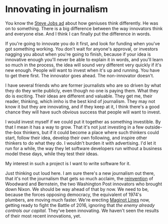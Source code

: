 # Innovating in journalism
You know the <a href="https://www.youtube.com/watch?v=8rwsuXHA7RA">Steve Jobs ad</a> about how geniuses think differently. He was on to something. There is a big difference between the way innovators think and everyone else. And I think I can finally put the difference in words. 

If you're going to innovate you do it first, and look for funding when you've got something working. You don't wait for anyone's approval, or investors nagging you about when you're going to finish, because if your idea is innovative enough you'll never be able to explain it in words, and you'll learn so much in the process, the idea will sound very different very quickly if it's new enough. People will want to invest when it's up and running. You have to get there first. The innovator goes ahead. The non-innovator doesn't.

I have several friends who are former journalists who are so driven by what they do they write publicly, even though no one is paying them. What they do is exciting. Their ideas are different and valuable. They get me, their reader, thinking, which imho is the best kind of journalism. They may not know it but they are innovating, and if they keep at it, I think there's a good chance they will have such obvious success that people will want to invest. 

I would invest myself if we could put it together as something investible. By that I mean it has a way to grow. That it's not just investing in a few outside-the-box thinkers, but if it could become a place where such thinkers could start, follow their idea, develop their own following, and inspire other thinkers to do what they do. I wouldn't burden it with advertising. I'd let it run for a while, the way they let software developers run without a business model these days, while they test their ideas. 

My interest in such a project is I want to write software for it. 

Just thinking out loud here. I am sure there's a new journalism out there, that it's not the journalism that gets so much acclaim, the <a href="https://www.theguardian.com/us-news/2018/aug/12/woodward-bernstein-watergate-donald-trump-era">reinvention</a> of Woodward and Bernstein, the two Washington Post innovators who brought down Nixon. We should be way ahead of that by now. We need to be, because the forces opposing democracy, the equivalent of 1974's plumbers, are moving much faster. We're erecting <a href="https://en.wikipedia.org/wiki/Maginot_Line">Maginot Lines</a> now, getting ready to fight the Battle of 2016, ignoring that <i>the enemy already controls our capital. </i>They've been innovating. We haven't seen the results of their most recent innovations, yet. 


